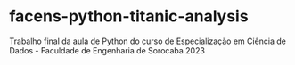 # facens-python-titanic-analysis
Trabalho final da aula de Python do curso de Especialização em Ciência de Dados - Faculdade de Engenharia de Sorocaba 2023

